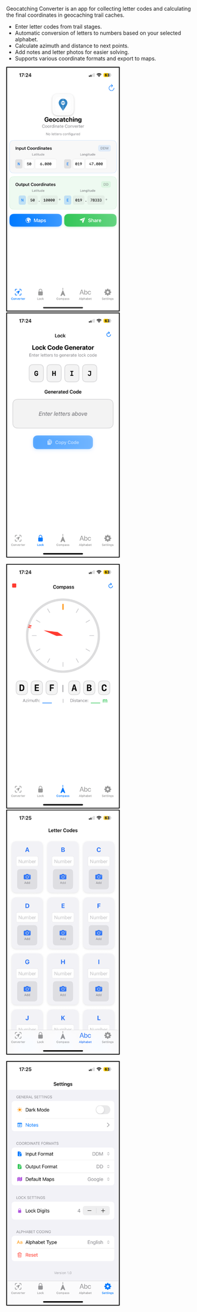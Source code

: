 Geocatching Converter is an app for collecting letter codes and calculating the final coordinates in geocaching trail caches.

- Enter letter codes from trail stages.
- Automatic conversion of letters to numbers based on your selected alphabet.
- Calculate azimuth and distance to next points.
- Add notes and letter photos for easier solving.
- Supports various coordinate formats and export to maps.

<p float="left">
    <img src="Doc/1.PNG" width="300" alt="Main screen" style="border:2px solid black;"/>
    <img src="Doc/2.PNG" width="300" alt="Compass view" style="border:2px solid black;"/>
</p>

<p float="left">
    <img src="Doc/3.PNG" width="300" alt="Settings" style="border:2px solid black;"/>
    <img src="Doc/4.PNG" width="300" alt="Notes" style="border:2px solid black;"/>
</p>

<img src="Doc/5.PNG" width="300" alt="Alphabet" style="border:2px solid black;"/>

